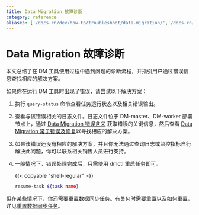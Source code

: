 ```yaml
---
title: Data Migration 故障诊断
category: reference
aliases: ['/docs-cn/dev/how-to/troubleshoot/data-migration/','/docs-cn/dev/reference/tools/data-migration/troubleshoot/dm/','/docs-cn/v3.1/reference/tools/data-migration/troubleshoot/dm/','/docs-cn/v3.0/reference/tools/data-migration/troubleshoot/dm/','/docs-cn/v2.1/reference/tools/data-migration/troubleshoot/dm/']
---
```


# Data Migration 故障诊断

本文总结了在 DM 工具使用过程中遇到问题的诊断流程，并指引用户通过错误信息查找相应的解决方案。

如果你在运行 DM 工具时出现了错误，请尝试以下解决方案：

1. 执行 `query-status` 命令查看任务运行状态以及相关错误输出。

2. 查看与该错误相关的日志文件。日志文件位于 DM-master、DM-worker 部署节点上，通过 [Data Migration 错误含义](error-system.md) 获取错误的关键信息，然后查看 [Data Migration 常见错误及修复](error-handling.md)以寻找相应的解决方案。

3. 如果该错误还没有相应的解决方案，并且你无法通过查询日志或监控指标自行解决此问题，你可以联系相关销售人员进行支持。

4. 一般情况下，错误处理完成后，只需使用 dmctl 重启任务即可。

    {{< copyable "shell-regular" >}}

    ```bash
    resume-task ${task name}
    ```

但在某些情况下，你还需要重置数据同步任务。有关何时需要重置以及如何重置，详见[重置数据同步任务](faq.md#如何重置数据同步任务)。
